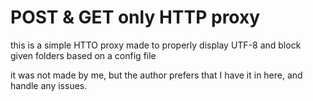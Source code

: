 # POST & GET only HTTP proxy

this is a simple HTTO proxy made to properly display UTF-8 and block given folders based on a config file

it was not made by me, but the author prefers that I have it in here, and handle any issues.
